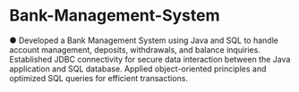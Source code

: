# Bank-Management-System
●     Developed a Bank Management System using Java and SQL to handle account management, deposits,        withdrawals, and balance inquiries. Established JDBC connectivity for secure data interaction between the Java application and SQL database. Applied object-oriented principles and optimized SQL queries for efficient transactions.
